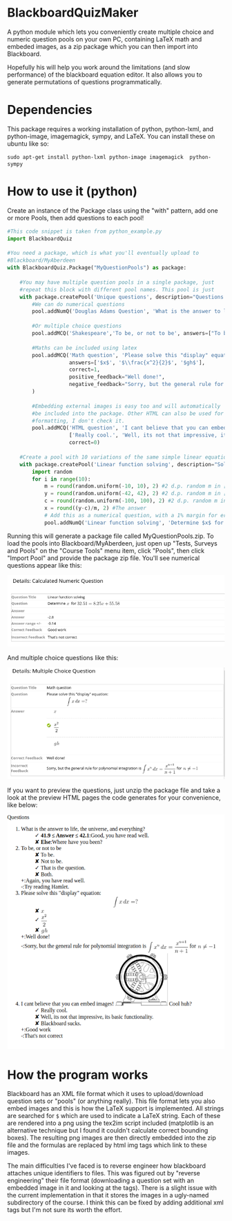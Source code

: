 # BlackboardQuizMaker

A python module which lets you conveniently create multiple choice and
numeric question pools on your own PC, containing LaTeX math and
embeded images, as a zip package which you can then import into
Blackboard.

Hopefully his will help you work around the limitations (and slow
performance) of the blackboard equation editor. It also allows you to
generate permutations of questions programmatically.

# Dependencies

This package requires a working installation of python, python-lxml,
and python-image, imagemagick, sympy, and LaTeX. You can install these on
ubuntu like so:

```
sudo apt-get install python-lxml python-image imagemagick  python-sympy
```

# How to use it (python)
Create an instance of the Package class using the "with" pattern, add one or more Pools, then add questions to each pool!
```python
#This code snippet is taken from python_example.py
import BlackboardQuiz

#You need a package, which is what you'll eventually upload to
#Blackboard/MyAberdeen
with BlackboardQuiz.Package("MyQuestionPools") as package:

    #You may have multiple question pools in a single package, just
    #repeat this block with different pool names. This pool is just 
    with package.createPool('Unique questions', description="Questions which are not generated/calculated", instructions="") as pool:
        #We can do numerical questions
        pool.addNumQ('Douglas Adams Question', 'What is the answer to life, the universe, and everything?', 42, erramt=0.1, positive_feedback="Good, you have read well.", negative_feedback="Where have you been?")

        #Or multiple choice questions
        pool.addMCQ('Shakespeare','To be, or not to be', answers=["To be.", "Not to be.", "That is the question.", "Both."],  correct=2, positive_feedback="Again, you have read well.", negative_feedback="Try reading Hamlet.")

        #Maths can be included using latex
        pool.addMCQ('Math question', 'Please solve this "display" equation: $$\\int x\,dx=?$$',
                    answers=['$x$', '$\\frac{x^2}{2}$', '$gh$'],
                    correct=1,
                    positive_feedback="Well done!",
                    negative_feedback="Sorry, but the general rule for polynomial integration is $\\int x^n\\,dx=\\frac{x^{n+1}}{n+1}$ for $n\\neq -1$"
        )
        
        #Embedding external images is easy too and will automatically
        #be included into the package. Other HTML can also be used for
        #formatting, I don't check it.
        pool.addMCQ('HTML question', 'I cant believe that you can embed images! <img src="example_image.png"> Cool huh?',
                    ['Really cool.', 'Well, its not that impressive, its basic functionality.', 'Blackboard sucks.'],
                    correct=0)

    #Create a pool with 10 variations of the same simple linear equation to solve.
    with package.createPool('Linear function solving', description="Solve the $y=m*x+c$", instructions="") as pool:
        import random
        for i in range(10):
            m = round(random.uniform(-10, 10), 2) #2 d.p. random m in [-10,10]
            y = round(random.uniform(-42, 42), 2) #2 d.p. random m in [-42,42]
            c = round(random.uniform(-100, 100), 2) #2 d.p. random m in [-100,100]
            x = round((y-c)/m, 2) #The answer
            # Add this as a numerical question, with a 1% margin for error
            pool.addNumQ('Linear function solving', 'Determine $x$ for $'+repr(y)+'='+repr(m)+'x+'+repr(c)+'$', answer=x, errfrac=0.05)
```

Running this will generate a package file called MyQuestionPools.zip.
To load the pools into Blackboard/MyAberdeen, just open up "Tests,
Surveys and Pools" on the "Course Tools" menu item, click "Pools",
then click "Import Pool" and provide the package zip file. You'll see
numerical questions appear like this:

![](img/numq.png?raw=true)

And multiple choice questions like this:

![](img/mcq.png?raw=true)

If you want to preview the questions, just unzip the package file and
take a look at the preview HTML pages the code generates for your
convenience, like below:

![](img/preview.png?raw=true)

# How the program works

Blackboard has an XML file format which it uses to upload/download
question sets or "pools" (or anything really). This file format lets
you also embed images and this is how the LaTeX support is
implemented. All strings are searched for `$` which are used to
indicate a LaTeX string. Each of these are rendered into a png using
the tex2im script included (matplotlib is an alternative technique but
I found it couldn't calculate correct bounding boxes). The resulting
png images are then directly embedded into the zip file and the
formulas are replaced by html img tags which link to these images.

The main difficulties I've faced is to reverse engineer how blackboard
attaches unique identifiers to files. This was figured out by "reverse
engineering" their file format (downloading a question set with an
embedded image in it and looking at the tags). There is a slight issue
with the current implementation in that it stores the images in a
ugly-named subdirectory of the course. I think this can be fixed by
adding additional xml tags but I'm not sure its worth the effort.
